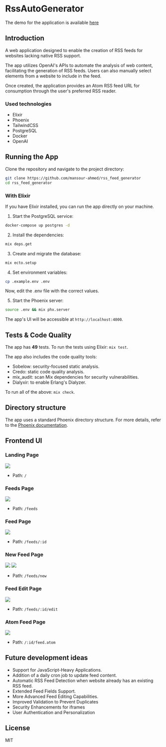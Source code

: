 # RssAutoGenerator

The demo for the application is available [here](https://rss-auto-generator.fly.dev/)

## Introduction

A web application designed to enable the creation of RSS feeds for websites lacking native RSS support.

The app utilizes OpenAI's APIs to automate the analysis of web content, facilitating the generation of RSS feeds. Users can also manually select elements from a website to include in the feed.

Once created, the application provides an Atom RSS feed URL for consumption through the user's preferred RSS reader.

### Used technologies

- Elixir
- Phoenix
- TailwindCSS
- PostgreSQL
- Docker
- OpenAI

## Running the App

Clone the repository and navigate to the project directory:

```bash
git clone https://github.com/mansour-ahmed/rss_feed_generator
cd rss_feed_generator
```

### With Elixir

If you have Elixir installed, you can run the app directly on your machine.

1. Start the PostgreSQL service:

```bash
docker-compose up postgres -d
```

2. Install the dependencies:

```bash
mix deps.get
```

3. Create and migrate the database:

```bash
mix ecto.setup
```

4. Set environment variables:

```bash
cp .example.env .env
```

Now, edit the .env file with the correct values.


5. Start the Phoenix server:

```bash
source .env && mix phx.server
```

The app's UI will be accessible at `http://localhost:4000`.

## Tests & Code Quality

The app has **49** tests. To run the tests using Elixir: `mix test`.

The app also includes the code quality tools:

- Sobelow: security-focused static analysis.
- Credo: static code quality analysis.
- mix_audit: scan Mix dependencies for security vulnerabilities.
- Dialyxir: to enable Erlang's Dialyzer.

To run all of the above: `mix check`.

## Directory structure

The app uses a standard Phoenix directory structure. For more details, refer to the [Phoenix documentation](https://hexdocs.pm/phoenix/directory_structure.html).


## Frontend UI

### Landing Page

<img src="./screenshots/home_page.png" />

- Path: `/`

### Feeds Page

<img src="./screenshots/feeds_page.png" />

- Path: `/feeds`

### Feed Page

<img src="./screenshots/feed_page.png" />

- Path: `/feeds/:id`

### New Feed Page

<img src="./screenshots/new_feed_page.png" />
<img src="./screenshots/new_feed_page2.png" />

- Path: `/feeds/new`

### Feed Edit Page

<img src="./screenshots/edit_feed_page.png" />

- Path: `/feeds/:id/edit`

### Atom Feed Page

<img src="./screenshots/atom_feed_page.png" />

- Path: `/:id/feed.atom`

## Future development ideas

- Support for JavaScript-Heavy Applications.
- Addition of a daily cron job to update feed content.
- Automatic RSS Feed Detection when website already has an existing RSS feed.
- Extended Feed Fields Support.
- More Advanced Feed Editing Capabilities.
- Improved Validation to Prevent Duplicates
- Security Enhancements for iframes
- User Authentication and Personalization

## License

MIT
